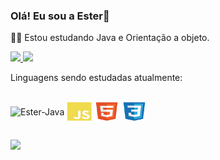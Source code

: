 ### Olá! Eu sou a Ester👋

👩‍💻 Estou estudando Java e Orientação a objeto.

<div>
    <a href="https://beacons.ai/estercarvalhovar">
        <img height="178em" src="https://github-readme-stats.vercel.app/api?username=estercarvalhovar&show_icons=true&theme=merko&include_all_commits=true&count_private=true"/> 
        <img height="170em" src="https://github-readme-stats.vercel.app/api/top-langs/?username=estercarvalhovar&layout=compact&langs_count=16&theme=merko"/>
    </a>
</div>
 

Linguagens sendo estudadas atualmente:
<div style="display: inline_block"><br>
  <img align="center" alt="Ester-Java" height="30" width="40" src="https://cdn.jsdelivr.net/gh/devicons/devicon/icons/java/java-original.svg" />
  <img align="center" alt="Ester-JS" height="30" width="40" src="https://raw.githubusercontent.com/devicons/devicon/master/icons/javascript/javascript-plain.svg">
  <img align="center" alt="Ester-HTML" height="30" width="40" src="https://raw.githubusercontent.com/devicons/devicon/master/icons/html5/html5-original.svg">
  <img align="center" alt="Ester-CSS" height="30" width="40" src="https://raw.githubusercontent.com/devicons/devicon/master/icons/css3/css3-original.svg">      
 </div>


  ##

<div>
   <a href= "https://mail.google.com/mail/u/0/?tab=rm&ogbl#inbox" target="_blank"><img src="https://img.shields.io/badge/Gmail-D14836?style=for-the-badge&logo=gmail&logoColor=white" target="_blank">
  </div>
